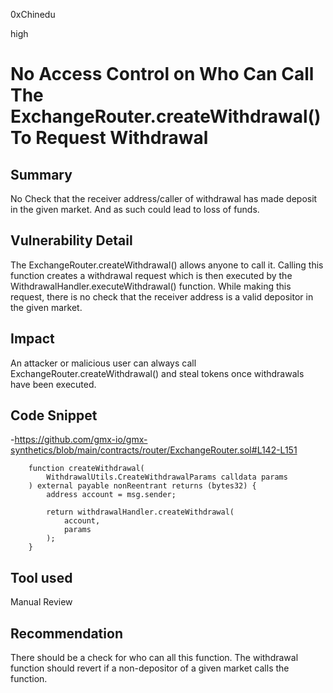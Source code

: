 0xChinedu

high

# No Access Control on Who Can Call The ExchangeRouter.createWithdrawal() To Request Withdrawal

## Summary
No Check that the receiver address/caller of withdrawal has made deposit in the given market. And as such could lead to loss of funds.
## Vulnerability Detail
The ExchangeRouter.createWithdrawal() allows anyone to call it. Calling this function creates a withdrawal request which is then executed by the WithdrawalHandler.executeWithdrawal() function. While making this request, there is no check that the receiver address is a valid depositor in the given market.
## Impact
An attacker or malicious user can always call ExchangeRouter.createWithdrawal() and steal tokens once withdrawals have been executed.   
## Code Snippet
-https://github.com/gmx-io/gmx-synthetics/blob/main/contracts/router/ExchangeRouter.sol#L142-L151
```solidity
    function createWithdrawal(
        WithdrawalUtils.CreateWithdrawalParams calldata params
    ) external payable nonReentrant returns (bytes32) {
        address account = msg.sender;

        return withdrawalHandler.createWithdrawal(
            account,
            params
        );
    }
```
## Tool used

Manual Review

## Recommendation
There should be a check for who can all this function. The withdrawal function should revert if a non-depositor of a given market calls the function.
